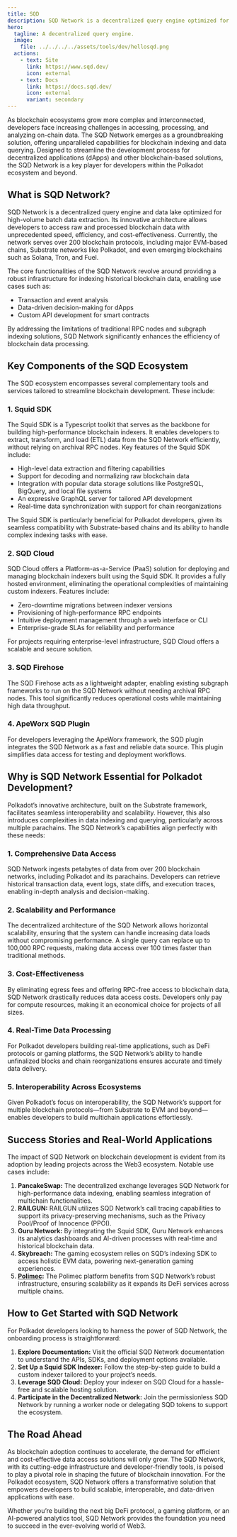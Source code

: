 ```yaml
---
title: SQD
description: SQD Network is a decentralized query engine optimized for the batch extraction of large volumes of data.
hero:
  tagline: A decentralized query engine.
  image: 
    file: ../../../../assets/tools/dev/hellosqd.png
  actions:
    - text: Site
      link: https://www.sqd.dev/
      icon: external
    - text: Docs
      link: https://docs.sqd.dev/
      icon: external
      variant: secondary
---
```


As blockchain ecosystems grow more complex and interconnected, developers face increasing challenges in accessing, processing, and analyzing on-chain data. The SQD Network emerges as a groundbreaking solution, offering unparalleled capabilities for blockchain indexing and data querying. Designed to streamline the development process for decentralized applications (dApps) and other blockchain-based solutions, the SQD Network is a key player for developers within the Polkadot ecosystem and beyond.

## What is SQD Network?
SQD Network is a decentralized query engine and data lake optimized for high-volume batch data extraction. Its innovative architecture allows developers to access raw and processed blockchain data with unprecedented speed, efficiency, and cost-effectiveness. Currently, the network serves over 200 blockchain protocols, including major EVM-based chains, Substrate networks like Polkadot, and even emerging blockchains such as Solana, Tron, and Fuel.

The core functionalities of the SQD Network revolve around providing a robust infrastructure for indexing historical blockchain data, enabling use cases such as:
- Transaction and event analysis
- Data-driven decision-making for dApps
- Custom API development for smart contracts

By addressing the limitations of traditional RPC nodes and subgraph indexing solutions, SQD Network significantly enhances the efficiency of blockchain data processing.

## Key Components of the SQD Ecosystem
The SQD ecosystem encompasses several complementary tools and services tailored to streamline blockchain development. These include:

### 1. Squid SDK
The Squid SDK is a Typescript toolkit that serves as the backbone for building high-performance blockchain indexers. It enables developers to extract, transform, and load (ETL) data from the SQD Network efficiently, without relying on archival RPC nodes. Key features of the Squid SDK include:
- High-level data extraction and filtering capabilities
- Support for decoding and normalizing raw blockchain data
- Integration with popular data storage solutions like PostgreSQL, BigQuery, and local file systems
- An expressive GraphQL server for tailored API development
- Real-time data synchronization with support for chain reorganizations

The Squid SDK is particularly beneficial for Polkadot developers, given its seamless compatibility with Substrate-based chains and its ability to handle complex indexing tasks with ease.

### 2. SQD Cloud
SQD Cloud offers a Platform-as-a-Service (PaaS) solution for deploying and managing blockchain indexers built using the Squid SDK. It provides a fully hosted environment, eliminating the operational complexities of maintaining custom indexers. Features include:
- Zero-downtime migrations between indexer versions
- Provisioning of high-performance RPC endpoints
- Intuitive deployment management through a web interface or CLI
- Enterprise-grade SLAs for reliability and performance

For projects requiring enterprise-level infrastructure, SQD Cloud offers a scalable and secure solution.

### 3. SQD Firehose
The SQD Firehose acts as a lightweight adapter, enabling existing subgraph frameworks to run on the SQD Network without needing archival RPC nodes. This tool significantly reduces operational costs while maintaining high data throughput.

### 4. ApeWorx SQD Plugin
For developers leveraging the ApeWorx framework, the SQD plugin integrates the SQD Network as a fast and reliable data source. This plugin simplifies data access for testing and deployment workflows.

## Why is SQD Network Essential for Polkadot Development?
Polkadot’s innovative architecture, built on the Substrate framework, facilitates seamless interoperability and scalability. However, this also introduces complexities in data indexing and querying, particularly across multiple parachains. The SQD Network’s capabilities align perfectly with these needs:

### 1. Comprehensive Data Access
SQD Network ingests petabytes of data from over 200 blockchain networks, including Polkadot and its parachains. Developers can retrieve historical transaction data, event logs, state diffs, and execution traces, enabling in-depth analysis and decision-making.

### 2. Scalability and Performance
The decentralized architecture of the SQD Network allows horizontal scalability, ensuring that the system can handle increasing data loads without compromising performance. A single query can replace up to 100,000 RPC requests, making data access over 100 times faster than traditional methods.

### 3. Cost-Effectiveness
By eliminating egress fees and offering RPC-free access to blockchain data, SQD Network drastically reduces data access costs. Developers only pay for compute resources, making it an economical choice for projects of all sizes.

### 4. Real-Time Data Processing
For Polkadot developers building real-time applications, such as DeFi protocols or gaming platforms, the SQD Network’s ability to handle unfinalized blocks and chain reorganizations ensures accurate and timely data delivery.

### 5. Interoperability Across Ecosystems
Given Polkadot’s focus on interoperability, the SQD Network’s support for multiple blockchain protocols—from Substrate to EVM and beyond—enables developers to build multichain applications effortlessly.

## Success Stories and Real-World Applications

The impact of SQD Network on blockchain development is evident from its adoption by leading projects across the Web3 ecosystem. Notable use cases include:

1. **PancakeSwap:** The decentralized exchange leverages SQD Network for high-performance data indexing, enabling seamless integration of multichain functionalities.
2. **RAILGUN:** RAILGUN utilizes SQD Network’s call tracing capabilities to support its privacy-preserving mechanisms, such as the Privacy Pool/Proof of Innocence (PPOI).
3. **Guru Network:** By integrating the Squid SDK, Guru Network enhances its analytics dashboards and AI-driven processes with real-time and historical blockchain data.
4. **Skybreach:** The gaming ecosystem relies on SQD’s indexing SDK to access holistic EVM data, powering next-generation gaming experiences.
5. **[Polimec](/dapps/defi/polimec):** The Polimec platform benefits from SQD Network’s robust infrastructure, ensuring scalability as it expands its DeFi services across multiple chains.

## How to Get Started with SQD Network
For Polkadot developers looking to harness the power of SQD Network, the onboarding process is straightforward:
1. **Explore Documentation:** Visit the official SQD Network documentation to understand the APIs, SDKs, and deployment options available.
2. **Set Up a Squid SDK Indexer:** Follow the step-by-step guide to build a custom indexer tailored to your project’s needs.
3. **Leverage SQD Cloud:** Deploy your indexer on SQD Cloud for a hassle-free and scalable hosting solution.
4. **Participate in the Decentralized Network:** Join the permissionless SQD Network by running a worker node or delegating SQD tokens to support the ecosystem.

## The Road Ahead
As blockchain adoption continues to accelerate, the demand for efficient and cost-effective data access solutions will only grow. The SQD Network, with its cutting-edge infrastructure and developer-friendly tools, is poised to play a pivotal role in shaping the future of blockchain innovation. For the Polkadot ecosystem, SQD Network offers a transformative solution that empowers developers to build scalable, interoperable, and data-driven applications with ease.

Whether you’re building the next big DeFi protocol, a gaming platform, or an AI-powered analytics tool, SQD Network provides the foundation you need to succeed in the ever-evolving world of Web3.
